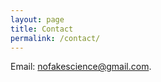 ```yaml
---
layout: page
title: Contact
permalink: /contact/
---
```


Email:  [nofakescience@gmail.com](mailto:nofakescience@gmail.com).